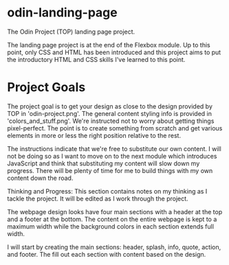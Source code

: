 # odin-landing-page
The Odin Project (TOP) landing page project.

The landing page project is at the end of the Flexbox module. Up to this point, only CSS and HTML has been introduced and this project aims to put the introductory HTML and CSS skills I've learned to this point.

<h1>Project Goals</h1>
The project goal is to get your design as close to the design provided by TOP in 'odin-project.png'. The general content styling info is provided in 'colors_and_stuff.png'. We're instructed not to worry about getting things pixel-perfect. The point is to create something from scratch and get various elements in more or less the right position relative to the rest. 

The instructions indicate that we're free to substitute our own content. I will not be doing so as I want to move on to the next module which introduces JavaScript and think that substituting my content will slow down my progress. There will be plenty of time for me to build things with my own content down the road.

Thinking and Progress:
This section contains notes on my thinking as I tackle the project. It will be edited as I work through the project.

The webpage design looks have four main sections with a header at the top and a footer at the bottom. The content on the entire webpage is kept to a maximum width while the background colors in each section extends full width.

I will start by creating the main sections: header, splash, info, quote, action, and footer. The fill out each section with content based on the design. 